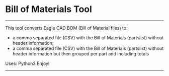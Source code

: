 # Bill of Materials Tool
---------------------------

This tool converts Eagle CAD BOM (Bill of Material files) to:
- a comma separated file (CSV) with the Bill of Materials (partslist) without header information;
- a comma separated file (CSV) with the Bill of Materials (partslist) without header information but then grouped per part and including totals

Uses: Python3
Enjoy!

---------------------------
